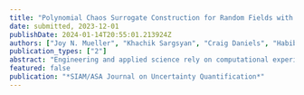 ```yaml
---
title: "Polynomial Chaos Surrogate Construction for Random Fields with Parametric Uncertainty"
date: submitted, 2023-12-01
publishDate: 2024-01-14T20:55:01.213924Z
authors: ["Joy N. Mueller", "Khachik Sargsyan", "Craig Daniels", "Habib N. Najm"]
publication_types: ["2"]
abstract: "Engineering and applied science rely on computational experiments to rigorously study physical systems. The mathematical models used to probe these systems are highly complex, and sampling-intensive studies often require prohibitively many simulations for acceptable accuracy. Surrogate models provide a means of circumventing the high computational expense of sampling such complex models. In particular, polynomial chaos expansions (PCEs) have been successfully used for uncertainty quantification studies of deterministic models where the dominant source of uncertainty is parametric. We discuss an extension to conventional PCE surrogate modeling to enable surrogate construction for stochastic computational models that have intrinsic noise in addition to parametric uncertainty. We develop a PCE surrogate on a joint space of intrinsic and parametric uncertainty, enabled by Rosenblatt transformations, and then extend the construction to random field data via the Karhunen-Loève expansion. We then take advantage of closed-form solutions for computing PCE Sobol indices to perform a global sensitivity analysis of the model which quantifies the intrinsic noise contribution to the overall model output variance. Additionally, the resulting joint PCE is generative in the sense that it allows generating random realizations at any input parameter setting that are statistically approximately equivalent to realizations from the underlying stochastic model. The method is demonstrated on a chemical catalysis example model."
featured: false
publication: "*SIAM/ASA Journal on Uncertainty Quantification*"
---
```


